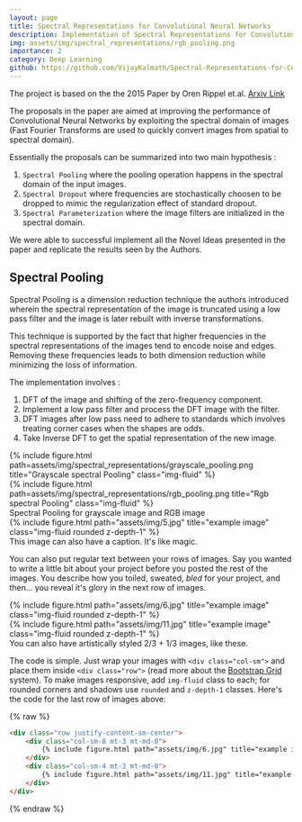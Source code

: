 ```yaml
---
layout: page
title: Spectral Representations for Convolutional Neural Networks
description: Implementation of Spectral Representations for Convolutional Neural Networks
img: assets/img/spectral_representations/rgb_pooling.png
importance: 2
category: Deep Learning
github: https://github.com/VijayKalmath/Spectral-Representations-for-Convolutional-Neural-Networks
---
```



The project is based on the the 2015 Paper by Oren Rippel et.al. [Arxiv Link](https://arxiv.org/pdf/1506.03767.pdf)

The proposals in the paper are aimed at improving the performance of Convolutional Neural Networks by exploiting the spectral domain of images (Fast Fourier Transforms are used to quickly convert images from spatial to spectral domain).

 
Essentially the proposals can be summarized into two main hypothesis :

1. `Spectral Pooling` where the pooling operation happens in the spectral domain of the input images. 
2. `Spectral Dropout` where frequencies are stochastically choosen to be dropped to mimic the regularization effect of standard dropout.
3. `Spectral Parameterization` where the image filters are initialized in the spectral domain.

We were able to successful implement all the Novel Ideas presented in the paper and replicate the results seen by the Authors.

## Spectral Pooling 

Spectral Pooling is a dimension reduction technique the authors introduced wherein the spectral representation of the image is truncated using a low pass filter and the image is later rebuilt with inverse transformations. 

This technique is supported by the fact that higher frequencies in the spectral representations of the images tend to encode noise and edges. Removing these frequencies leads to both dimension reduction while minimizing the loss of information. 

The implementation involves :

1. DFT of the image and shifting of the zero-frequency component. 
2. Implement a low pass filter and process the DFT image with the filter.
3. DFT images after low pass need to adhere to standards which involves treating corner cases when the shapes are odds.
4. Take Inverse DFT to get the spatial representation of the new image.

<div class="row">
    <div class="col-sm mt-3 mt-md-0">
        {% include figure.html path=assets/img/spectral_representations/grayscale_pooling.png title="Grayscale spectral Pooling" class="img-fluid" %}
    </div>
    <div class="col-sm mt-3 mt-md-0">
        {% include figure.html path=assets/img/spectral_representations/rgb_pooling.png title="Rgb spectral Pooling" class="img-fluid" %}
    </div>
</div>
<div class="caption">
    Spectral Pooling for grayscale image and RGB image
</div>


<div class="row">
    <div class="col-sm mt-3 mt-md-0">
        {% include figure.html path="assets/img/5.jpg" title="example image" class="img-fluid rounded z-depth-1" %}
    </div>
</div>
<div class="caption">
    This image can also have a caption. It's like magic.
</div>

You can also put regular text between your rows of images.
Say you wanted to write a little bit about your project before you posted the rest of the images.
You describe how you toiled, sweated, *bled* for your project, and then... you reveal it's glory in the next row of images.


<div class="row justify-content-sm-center">
    <div class="col-sm-8 mt-3 mt-md-0">
        {% include figure.html path="assets/img/6.jpg" title="example image" class="img-fluid rounded z-depth-1" %}
    </div>
    <div class="col-sm-4 mt-3 mt-md-0">
        {% include figure.html path="assets/img/11.jpg" title="example image" class="img-fluid rounded z-depth-1" %}
    </div>
</div>
<div class="caption">
    You can also have artistically styled 2/3 + 1/3 images, like these.
</div>


The code is simple.
Just wrap your images with `<div class="col-sm">` and place them inside `<div class="row">` (read more about the <a href="https://getbootstrap.com/docs/4.4/layout/grid/">Bootstrap Grid</a> system).
To make images responsive, add `img-fluid` class to each; for rounded corners and shadows use `rounded` and `z-depth-1` classes.
Here's the code for the last row of images above:

{% raw %}
```html
<div class="row justify-content-sm-center">
    <div class="col-sm-8 mt-3 mt-md-0">
        {% include figure.html path="assets/img/6.jpg" title="example image" class="img-fluid rounded z-depth-1" %}
    </div>
    <div class="col-sm-4 mt-3 mt-md-0">
        {% include figure.html path="assets/img/11.jpg" title="example image" class="img-fluid rounded z-depth-1" %}
    </div>
</div>
```
{% endraw %}
